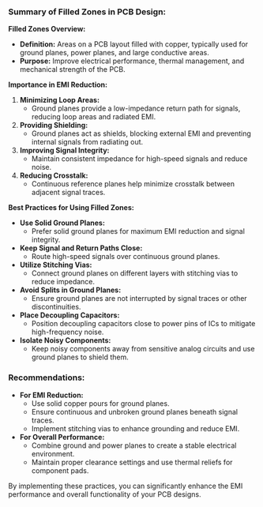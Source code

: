 ### Summary of Filled Zones in PCB Design:

**Filled Zones Overview:**
- **Definition:** Areas on a PCB layout filled with copper, typically used for ground planes, power planes, and large conductive areas.
- **Purpose:** Improve electrical performance, thermal management, and mechanical strength of the PCB.

**Importance in EMI Reduction:**
1. **Minimizing Loop Areas:**
   - Ground planes provide a low-impedance return path for signals, reducing loop areas and radiated EMI.
2. **Providing Shielding:**
   - Ground planes act as shields, blocking external EMI and preventing internal signals from radiating out.
3. **Improving Signal Integrity:**
   - Maintain consistent impedance for high-speed signals and reduce noise.
4. **Reducing Crosstalk:**
   - Continuous reference planes help minimize crosstalk between adjacent signal traces.

**Best Practices for Using Filled Zones:**
- **Use Solid Ground Planes:**
  - Prefer solid ground planes for maximum EMI reduction and signal integrity.
- **Keep Signal and Return Paths Close:**
  - Route high-speed signals over continuous ground planes.
- **Utilize Stitching Vias:**
  - Connect ground planes on different layers with stitching vias to reduce impedance.
- **Avoid Splits in Ground Planes:**
  - Ensure ground planes are not interrupted by signal traces or other discontinuities.
- **Place Decoupling Capacitors:**
  - Position decoupling capacitors close to power pins of ICs to mitigate high-frequency noise.
- **Isolate Noisy Components:**
  - Keep noisy components away from sensitive analog circuits and use ground planes to shield them.

### Recommendations:
- **For EMI Reduction:**
  - Use solid copper pours for ground planes.
  - Ensure continuous and unbroken ground planes beneath signal traces.
  - Implement stitching vias to enhance grounding and reduce EMI.
- **For Overall Performance:**
  - Combine ground and power planes to create a stable electrical environment.
  - Maintain proper clearance settings and use thermal reliefs for component pads.

By implementing these practices, you can significantly enhance the EMI performance and overall functionality of your PCB designs.